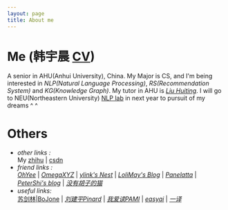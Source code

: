 ```yaml
---
layout: page
title: About me
---
```


# Me (韩宇晨 [CV](https://cdn.jsdelivr.net/gh/hannlp/Books@1.02/private/me_cv_en.pdf))

A senior in AHU(Anhui University), China. My Major is CS, and I'm being interested in *NLP(Natural Language Processing)*, *RS(Recommendation System)* and *KG(Knowledge Graph)*. My tutor in AHU is [*Liu Huiting*](http://cs.ahu.edu.cn/7d/7e/c11202a163198/page.htm). I will go to NEU(Northeastern University) [NLP lab](http://www.nlplab.com/) in next year to pursuit of my dreams ^ ^  

# Others
- *other links :*  
My [zhihu](https://www.zhihu.com/people/han-yu-chen-3) | [csdn](https://blog.csdn.net/qq_42734797)
- *friend links :*  
[*OhYee*](https://www.oyohyee.com/) | [*OmegaXYZ*](https://www.omegaxyz.com/) | [*ylink's Nest*](http://ylinknest.top/) | [*LoliMay's Blog*](https://www.lolimay.cn) | [*Panelatta*](https://panelatta.top/) | [*PeterShi's blog*](http://littleblackte.com/) | [*没有胡子的猫*](http://39.96.68.13/)
- *useful links:*  
 [苏剑林|BoJone](https://spaces.ac.cn/category/Big-Data) | [*刘建平Pinard*](https://www.cnblogs.com/pinard/) | [*我爱读PAMI*](http://blog.sciencenet.cn/home.php?mod=space&uid=205121) | [*easyai*](https://easyai.tech/) | [*一译*](https://yiyibooks.cn/)